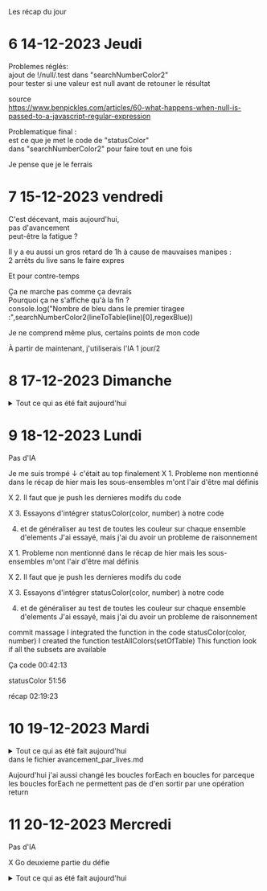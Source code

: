 Les récap du jour

# 6 14-12-2023 Jeudi  

Problemes réglés:  
ajout de !/null/.test dans "searchNumberColor2"  
pour tester si une valeur est null avant de retouner le résultat

source  
https://www.benpickles.com/articles/60-what-happens-when-null-is-passed-to-a-javascript-regular-expression


Problematique final :  
est ce que je met le code de "statusColor"  
dans "searchNumberColor2" pour faire tout en une fois  

Je pense que je le ferrais





# 7 15-12-2023 vendredi

C'est décevant, mais aujourd'hui,  
pas d'avancement  
peut-être la fatigue ?  

Il y a eu aussi un gros retard de 1h à cause de mauvaises manipes :  
2 arrêts du live sans le faire expres  

Et pour contre-temps  


Ça ne marche pas comme ça devrais  
Pourquoi ça ne s'affiche qu'à la fin ?  
console.log("Nombre de bleu dans le premier tiragee :",searchNumberColor2(lineToTable(line)[0],regexBlue))  

Je ne comprend même plus, certains points de mon code  

À partir de maintenant, j'utiliserais l'IA 1 jour/2  



# 8 17-12-2023 Dimanche


<details >
  <summary>Tout ce qui as été fait aujourd'hui</summary>
Pour Aujourd'hui :  

1. C'est full IA  

X 2. Il serais bien de comprendre  
pourquoi "searchNumberColor2"  
semble s'exécuter seulement à la fin.  

X 3. je vais essayer de néttoyer le code  
pour y voir plus clair.  



### Ce qu'il faut supprimer
#### Les fonctions:  
X 1. La fonction statusGame1()

X 2. searchNumberColor(line,regexColor)

X 3. gameSumElements(line)

#### Les "Appelles" de fonction :
X les "console.log" en fin d'exécution, il y en as trop, ça embrouille.  
X ...


#### variables useless, and init as:  

X (let listNumberColor) in lineToTable  
X concatGamesTrue=""   
X sumIndexGames=0   
X sumAllTrueElements=0    
X sumAllElements=0  
X sumAllElementsPlusIDs=0 

## I renamed
searchNumberColor2 en => searchNumberColor
</details >


# 9 18-12-2023 Lundi


Pas d'IA


Je me suis trompé ↓ c'était au top finalement
X 1. Probleme non mentionné
dans le récap de hier
mais les sous-ensembles m'ont
l'air d'être mal définis

X 2. Il faut que je push
les dernieres modifs du code


X 3. Essayons d'intégrer statusColor(color, number)
à notre code


4. et de généraliser au test de toutes les couleur
sur chaque ensemble d'elements
J'ai essayé, mais j'ai du avoir un probleme de raisonnement





X 1. Probleme non mentionné
dans le récap de hier
mais les sous-ensembles m'ont
l'air d'être mal définis

X 2. Il faut que je push
les dernieres modifs du code

X 3. Essayons d'intégrer statusColor(color, number)
à notre code

4. et de généraliser au test de toutes les couleur
sur chaque ensemble d'elements
J'ai essayé, mais j'ai du avoir un probleme de raisonnement


commit massage
I integrated the function in the code statusColor(color, number)
I created the function testAllColors(setOfTable)
This function look if all the subsets are available



Ça code
00:42:13

statusColor
51:56

récap
02:19:23


# 10 19-12-2023 Mardi
<details>
  <summary>Tout ce qui as été fait aujourd'hui</summary>

IA autorisé (3 requetes faites aujourd'hui)

X 1. Comparrer le résultat avec celui de reddit

X 2. relire la solution de reddit

X 3. essayer de trouver une erreur de
résonnement dans la double imbriquation de forEach

X Demander un peut d'aide à Mr. leprofdedev

En hors live:
J'ai corrigé une balise fermante </details> dans le fichier
avancement_par_lives.md

Aujourd'hui j'ai aussi
changé les boucles forEach en boucles for
parceque les boucles forEach ne permettent pas de 
d'en sortir par une opération return
</details>


# 11 20-12-2023 Mercredi
Pas d'IA

X Go deuxieme partie du défie


<details>
  <summary>Tout ce qui as été fait aujourd'hui</summary>
Pendant un moment,
j'ai oublié que c'est la musique qui me tennais éveillé  
Je l'avais éteinte de mon coté(pas coté youtube)  
donc j'ai somnollé un peut.  

J'aurais pus faire plus je pense sans cette oublie.  


J'ai réagencer les fichiers du jour 2 de sorte à   
ajouter le travail en cours de la partie 2 du defi  

J'ai ajouté aussi la consigne dans le README.md  
J'ai compris le probleme  
et je l'ai expliqué à ma manière dans le fichier reflexion.txt

</details>

<!-- <details>
  <summary>Tout ce qui as été fait aujourd'hui</summary>

</details> -->
